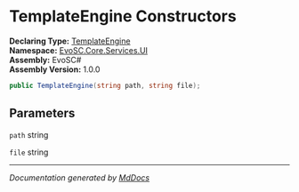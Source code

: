 ﻿<!--  
  <auto-generated>   
    The contents of this file were generated by a tool.  
    Changes to this file may be list if the file is regenerated  
  </auto-generated>   
-->

# TemplateEngine Constructors

**Declaring Type:** [TemplateEngine](../index.md)  
**Namespace:** [EvoSC.Core.Services.UI](../../index.md)  
**Assembly:** EvoSC\#  
**Assembly Version:** 1.0.0

```csharp
public TemplateEngine(string path, string file);
```

## Parameters

`path`  string

`file`  string

___

*Documentation generated by [MdDocs](https://github.com/ap0llo/mddocs)*
